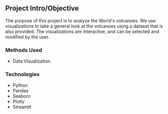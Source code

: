 <!-- # Project Name

example image:


![alternative text](reports/img/pic01.jpg)


#### -- Project Status: [Active, On-Hold, Completed] -->

## Project Intro/Objective
The purpose of this project is to analyze the World's volcanoes. We use visualizations to take a general look at the volcanoes using a dataset that is also provided. The visualizations are interactive, and can be selected and modified by the user.
<!-- 
### Partner
* [Name of Partner organization/Government department etc..]
* Website for partner
* Partner contact: [Name of Contact]
* If you do not have a partner leave this section out -->

### Methods Used
<!-- * Inferential Statistics
* Machine Learning -->
* Data Visualization
<!-- * Predictive Modeling
* etc. -->

### Technologies
* Python
* Pandas
* Seaborn
* Plotly
* Streamlit
<!-- * R
* Python
* D3
* PostGres, MySql
* Pandas, jupyter
* HTML
* JavaScript
* etc. -->

<!-- ## Project Description
(Provide more detailed overview of the project.
Talk a bit about your data sources and what questions and hypothesis you are exploring.
What specific data analysis/visualization and modelling work are you using to solve the
problem? What blockers and challenges are you facing?
Feel free to number or bullet point things here) -->

<!-- ## Getting Started

1. Clone this repo (for help see this [tutorial](https://help.github.com/articles/cloning-a-repository/)).
2. Raw Data is being kept [here](Repo folder containing raw data) within this repo.

    *If using offline data mention that and how they may obtain the data from the froup)*

3. Data processing/transformation scripts are being kept [here](Repo folder containing data processing scripts/notebooks)
4. etc...

*If your project is well underway and setup is fairly complicated (ie. requires installation of many packages)
create another "setup.md" file and link to it here*

5. Follow setup [instructions](Link to file)

## Featured Notebooks/Analysis/Deliverables
* [Notebook/Markdown/Slide Deck Title](link)
* [Notebook/Markdown/Slide DeckTitle](link)
* [Blog Post](link)


## Contributing Members

**Team Leads (Contacts) : [Full Name](https://github.com/[github handle])**

#### Other Members:

 - [Full Name](https://github.com/[github handle])
 - [Full Name](https://github.com/[github handle]) -->